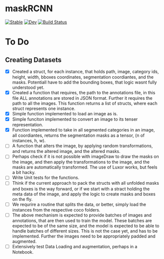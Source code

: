 # maskRCNN

[![Stable](https://img.shields.io/badge/docs-stable-blue.svg)](https://SvenDuve.github.io/maskRCNN.jl/stable/)
[![Dev](https://img.shields.io/badge/docs-dev-blue.svg)](https://SvenDuve.github.io/maskRCNN.jl/dev/)
[![Build Status](https://github.com/SvenDuve/maskRCNN.jl/actions/workflows/CI.yml/badge.svg?branch=main)](https://github.com/SvenDuve/maskRCNN.jl/actions/workflows/CI.yml?query=branch%3Amain)



# To Do

## Creating Datasets

- [x] Created a struct, for each instance, that holds path, image, category ids, height, width, bboxes coordinates, segmentation coordiantes, and the masks. Potentiall have to add the bounding boxes, that logic wasnt fully understood yet.
- [x] Created a function that requires, the path to the annotations file, in this file ALL annotations are stored in JSON format. Further it requires the path to all the images. This function returns a list of structs, where each struct represents one instance.
- [x] Simple function implemented to load an image as is.
- [x] Simple funciton implemented to convert an image to its tenser representation.
- [x] Function implemented to take in all segmented categories in an image, all coordiantes, returns the segmentation masks as a tensor, (n of instances, h, w).
- [ ] A function that alters the image, by applying random transformations, and returns the altered image, and the altered masks.
- [ ] Perhaps check if it is not possible with imageDraw to draw the masks on the image, and then apply the transformations to the image, and the masks are automatically transformed. The use of Luxor works, but feels a bit hacky.
- [ ] Write Unit tests for the functions.
- [ ] Think if the current approach to pack the structs with all unfolded masks and boxes is the way forward, or if we start with a stract holding the meta data of the image, and apply the logic to create masks and boxes on the fly.
- [ ] We requrire a routine that splits the data, or better, simply load the instances from the respective coco folders.
- [ ] The above mechanism is expected to provide batches of images and annotations, that are then used to train the model. These batches are expected to be of the same size, and the model is expected to be able to handle batches of different sizes. This is not the case yet, and has to be implemented. Further the images need to be appropriately padded and augmented.
- [ ] Extensively test Data Loading and augmentation, perhaps in a Notebook.